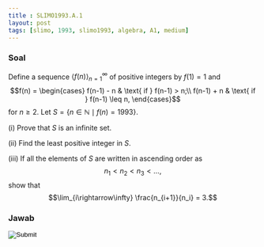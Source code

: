 ```yaml
---
title : SLIMO1993.A.1
layout: post
tags: [slimo, 1993, slimo1993, algebra, A1, medium]
---
```


### Soal
Define a sequence $\langle f(n)\rangle^{\infty}_{n=1}$ of positive integers by $f(1) = 1$ and $$f(n) =  \begin{cases} f(n-1) - n & \text{ if } f(n-1) > n;\\ f(n-1) + n & \text{ if } f(n-1) \leq n, \end{cases}$$
for $n \geq 2.$ Let $S = \{n \in \mathbb{N} \;\mid\; f(n) = 1993\}$.

(i) Prove that $S$ is an infinite set.

(ii) Find the least positive integer in $S$.

(iii) If all the elements of $S$ are written in ascending order as $$n_1 < n_2 < n_3 < \ldots ,$$
show that $$\lim_{i\rightarrow\infty} \frac{n_{i+1}}{n_i} = 3.$$
### Jawab

<input type="image" src="_posts/SLIMO1993.A.1.png">

